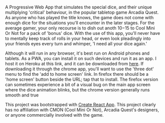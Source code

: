 A Progressive Web App that simulates the special dice, and their unique multiplying 'critical' behaviour, in the popular tabletop game Arcadia Quest. As anyone who has played the title knows, the game does not come with enough dice for the situations you'll encounter in the later stages. For the average gamer, your only recourse is to dish out anoth $10-$15 to Cool Mini Or Not for a pack of 'bonus' dice. With the use of this app, you'll never have to mentally keep track of rolls in your head, or even look pleadingly into your friends eyes every turn and whimper, 'I need all your dice again.' 

Although it will run in any browser, it's best run on Android phones and tablets. As a PWA, you can install it on such devices and run it as an app. I host it on Heroku at this link, and it can be downloaded from [here](https://arcadia-dice.herokuapp.com/). If downloading it through the chrome app, you'll want to use the 'three dot' menu to find the 'add to home screen' link. In firefox there should be a 'home screen' button beside the URL; tap that to install. The firefox version can sometimes experience a bit of a visual bug on the main app screen where the dice animation blinks, but the chrome version generally runs smooth and true 

This project was bootstrapped with [Create React App](https://github.com/facebook/create-react-app).
This project clearly has no affiliation with CMON (Cool Mini Or Not), Arcadia Quest's designers, or anyone commercially involved with the game.
